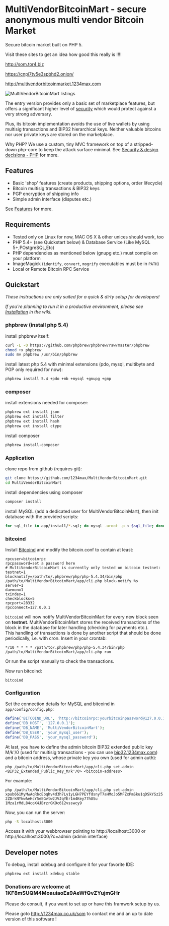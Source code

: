 # MultiVendorBitcoinMart - secure anonymous multi vendor Bitcoin Market
Secure bitcoin market built on PHP 5.

Visit these sites to get an idea how good this really is !!!!

http://som.tor4.biz

https://cnpi7tv5e3spbhd2.onion/

http://multivendorbitcoinmarket.1234max.com

![MultiVendorBitcoinMart listings](https://1234max.co.uk/wp-content/uploads/2016/05/som.png)

The entry version provides only a basic set of marketplace features, but offers a significant higher level of [security](https://github.com/1234max/MultiVendorBitcoinMart/wiki/Security-&-Design-decisions)
which would protect against a very strong adversary.

Plus, its bitcoin implementation avoids the use of live wallets by using multisig transactions and BIP32 hierarchical keys. 
Neither valuable bitcoins nor user private keys are stored on the marketplace. 

Why PHP? We use a custom, tiny MVC framework on top of a stripped-down php-core to keep the attack surface minimal.
See [Security & design decisions - PHP](https://github.com/1234Max/MultiVendorBitcoinMart/wiki/Security-&-Design-decisions#php) for more.

## Features

* Basic 'shop' features (create products, shipping options, order lifecycle)
* Bitcoin multisig transactions & BIP32 keys
* PGP encryption of shipping info
* Simple admin interface (disputes etc.)

See [Features](https://github.com/1234max/MultiVendorBitcoinMart/wiki/Features) for more.

## Requirements

* Tested only on Linux for now, MAC OS X & other unices should work, too
* PHP 5.4+ (see Quickstart below) & Database Service (Like MySQL 5+,POstgreSQL,Etc)
* PHP dependencies as mentioned below (gnupg etc.) must compile on your platform
* ImageMagick (`identify`, `convert`, `mogrify` executables must be in `PATH`)
* Local or Remote Bitcoin RPC Service

## Quickstart
*These instructions are only suited for a quick & dirty setup for developers!*

*If you're planning to run it in a productive environment, 
please see [Installation](https://github.com/1234max/MultiVendorBitcoinMart/wiki/Installation) in the wiki.*

### phpbrew (install php 5.4)
install phpbrew itself:

```bash
curl -L -O https://github.com/phpbrew/phpbrew/raw/master/phpbrew
chmod +x phpbrew
sudo mv phpbrew /usr/bin/phpbrew
```

install latest php 5.4 with minimal extensions (pdo, mysql, multibyte and PGP only required for now):

```bash
phpbrew install 5.4 +pdo +mb +mysql +gnupg +gmp
```

### composer
install extensions needed for composer:

```bash
phpbrew ext install json
phpbrew ext install filter
phpbrew ext install hash
phpbrew ext install ctype
```

install composer

```bash
phpbrew install-composer
```

### Application
clone repo from github (requires git):

```bash
git clone https://github.com/1234max/MultiVendorBitcoinMart.git
cd MultiVendorBitcoinMart
```

install dependencies using composer

```bash
composer install
```

install MySQL (add a dedicated user for MultiVendorBitcoinMart), then init database with the provided scripts:

```bash
for sql_file in app/install/*.sql; do mysql -uroot -p < $sql_file; done
```

### bitcoind
Install [Bitcoind](https://bitcoin.org/en/download) and modify the bitcoin.conf to contain at least:
```
rpcuser=bitcoinrpc
rpcpassword=set a password here
# MultiVendorBitcoinMart is currently only tested on bitcoin testnet:
testnet=1
blocknotify=/path/to/.phpbrew/php/php-5.4.34/bin/php /path/to/MultiVendorBitcoinMart/app/cli.php block-notify %s
server=1
daemon=1
txindex=1
checkblocks=5
rpcport=28332
rpcconnect=127.0.0.1
```

```bitcoind``` will now notify MultiVendorBitcoinMart for every new block seen on **testnet**. 
MultiVendorBitcoinMart stores the received transactions of the block in the database for later handling (checking for payments etc.).  
This handling of transactions is done by another script that should be done periodically, i.e. with cron. Insert in your crontab:

```*/10 * * * * /path/to/.phpbrew/php/php-5.4.34/bin/php /path/to/MultiVendorBitcoinMart/app/cli.php run```  

Or run the script manually to check the transactions.

Now run bitcoind:
```
bitcoind
```

### Configuration
Set the connection details for MySQL and bitcoind in `app/config/config.php`:
```php
define('BITCOIND_URL', 'http://bitcoinrpc:yourbitcoinpassword@127.0.0.1:28332');
define('DB_HOST', '127.0.0.1');
define('DB_NAME', 'MultiVendorBitcoinMart');
define('DB_USER', 'your_mysql_user');
define('DB_PASS', 'your_mysql_password');
```

At last, you have to define the admin bitcoin BIP32 extended public key M/k'/0 (used for multisig transactions - you can use [bip32.1234max.com](http://bip32.1234max.com/)) and a bitcoin address, whose private key you own (used for admin auth):

`php /path/to/MultiVendorBitcoinMart/app/cli.php set-admin <BIP32_Extended_Public_Key_M/k'/0> <bitcoin-address>`

For example:

`php /path/to/MultiVendorBitcoinMart/app/cli.php set-admin xpub661MyMwAqRbcEbqhv4d3h7Ly1yLGH7PEYfdsnyT7aHMoJo5MFZxPmSku1qDSkYSz252ZDrkNYkwAeHcY5eEGvtw2JVJqYEr1m4Key77hUSu 1Mza1rMdL84coX4JBrzrGK9c612vsswcy9`

Now, you can run the server:

```bash
php -S localhost:3000
```

Access it with your webbrowser pointing to http://localhost:3000 or http://localhost:3000/?c=admin (admin interface)

## Developer notes
To debug, install xdebug and configure it for your favorite IDE:

```bash
phpbrew ext install xdebug stable
```
### Donations are welcome at 1KF8mSUQM4MoauiaoEa9AeWfQvZYujmGHr ###

Please do consult, if you want to set up or have this framwork setup by us.

Please goto http://1234max.co.uk/som to contact me and an up to date version of this software !
